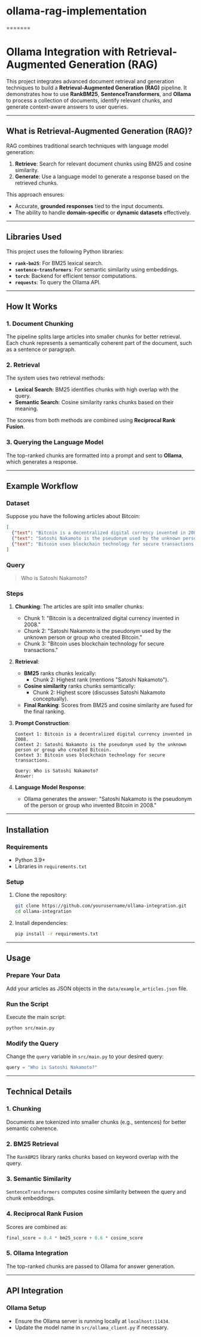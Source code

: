# ollama-rag-implementation

=======
# Ollama Integration with Retrieval-Augmented Generation (RAG)

This project integrates advanced document retrieval and generation techniques to build a **Retrieval-Augmented Generation (RAG)** pipeline. It demonstrates how to use **RankBM25**, **SentenceTransformers**, and **Ollama** to process a collection of documents, identify relevant chunks, and generate context-aware answers to user queries.

---

## **What is Retrieval-Augmented Generation (RAG)?**

RAG combines traditional search techniques with language model generation:

1. **Retrieve**: Search for relevant document chunks using BM25 and cosine similarity.
2. **Generate**: Use a language model to generate a response based on the retrieved chunks.

This approach ensures:
- Accurate, **grounded responses** tied to the input documents.
- The ability to handle **domain-specific** or **dynamic datasets** effectively.

---

## **Libraries Used**
This project uses the following Python libraries:
- **`rank-bm25`**: For BM25 lexical search.
- **`sentence-transformers`**: For semantic similarity using embeddings.
- **`torch`**: Backend for efficient tensor computations.
- **`requests`**: To query the Ollama API.

---

## **How It Works**

### **1. Document Chunking**
The pipeline splits large articles into smaller chunks for better retrieval. Each chunk represents a semantically coherent part of the document, such as a sentence or paragraph.

### **2. Retrieval**
The system uses two retrieval methods:
- **Lexical Search**: BM25 identifies chunks with high overlap with the query.
- **Semantic Search**: Cosine similarity ranks chunks based on their meaning.

The scores from both methods are combined using **Reciprocal Rank Fusion**.

### **3. Querying the Language Model**
The top-ranked chunks are formatted into a prompt and sent to **Ollama**, which generates a response.

---

## **Example Workflow**

### **Dataset**
Suppose you have the following articles about Bitcoin:

```json
[
  {"text": "Bitcoin is a decentralized digital currency invented in 2008."},
  {"text": "Satoshi Nakamoto is the pseudonym used by the unknown person or group who created Bitcoin."},
  {"text": "Bitcoin uses blockchain technology for secure transactions."}
]
```

### **Query**
> Who is Satoshi Nakamoto?

### **Steps**
1. **Chunking**: The articles are split into smaller chunks:
   - Chunk 1: "Bitcoin is a decentralized digital currency invented in 2008."
   - Chunk 2: "Satoshi Nakamoto is the pseudonym used by the unknown person or group who created Bitcoin."
   - Chunk 3: "Bitcoin uses blockchain technology for secure transactions."

2. **Retrieval**:
   - **BM25** ranks chunks lexically:
     - Chunk 2: Highest rank (mentions "Satoshi Nakamoto").
   - **Cosine similarity** ranks chunks semantically:
     - Chunk 2: Highest score (discusses Satoshi Nakamoto conceptually).
   - **Final Ranking**: Scores from BM25 and cosine similarity are fused for the final ranking.

3. **Prompt Construction**:
   ```plaintext
   Context 1: Bitcoin is a decentralized digital currency invented in 2008.
   Context 2: Satoshi Nakamoto is the pseudonym used by the unknown person or group who created Bitcoin.
   Context 3: Bitcoin uses blockchain technology for secure transactions.

   Query: Who is Satoshi Nakamoto?
   Answer:
   ```

4. **Language Model Response**:
   - Ollama generates the answer: "Satoshi Nakamoto is the pseudonym of the person or group who invented Bitcoin in 2008."

---

## **Installation**

### **Requirements**
- Python 3.9+
- Libraries in `requirements.txt`

### **Setup**
1. Clone the repository:
   ```bash
   git clone https://github.com/yourusername/ollama-integration.git
   cd ollama-integration
   ```

2. Install dependencies:
   ```bash
   pip install -r requirements.txt
   ```

---

## **Usage**

### **Prepare Your Data**
Add your articles as JSON objects in the `data/example_articles.json` file.

### **Run the Script**
Execute the main script:
```bash
python src/main.py
```

### **Modify the Query**
Change the `query` variable in `src/main.py` to your desired query:
```python
query = "Who is Satoshi Nakamoto?"
```

---

## **Technical Details**

### **1. Chunking**
Documents are tokenized into smaller chunks (e.g., sentences) for better semantic coherence.

### **2. BM25 Retrieval**
The `RankBM25` library ranks chunks based on keyword overlap with the query.

### **3. Semantic Similarity**
`SentenceTransformers` computes cosine similarity between the query and chunk embeddings.

### **4. Reciprocal Rank Fusion**
Scores are combined as:
```python
final_score = 0.4 * bm25_score + 0.6 * cosine_score
```

### **5. Ollama Integration**
The top-ranked chunks are passed to Ollama for answer generation.

---

## **API Integration**

### **Ollama Setup**
- Ensure the Ollama server is running locally at `localhost:11434`.
- Update the model name in `src/ollama_client.py` if necessary.
